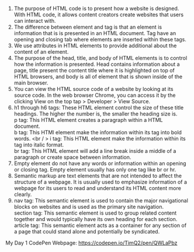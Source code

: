 1. The purpose of HTML code is to present how a website is designed.  With HTML code, it allows content creators create websites that users can interact with.
2. The difference between element and tag is that an element is information that is is presented in an HTML document.  Tag have an opening and closing tab where elements are inserted within these tags.
3. We use attributes in HTML elements to provide additional about the content of an element.
4. The purpose of the head, title, and body of HTML elements is to control how the information is presented.  Head contains information about a page, title present the content title where it is highlighted on top of HTML browsers, and body is all of element that is shown inside of the main browser.
5. You can view the HTML source code of a website by looking at its source code.  In the web browser Chrome, you can access it by the clicking View on the top tap > Developer > View Source.
6. h1 through h6 tags: These HTML element control the size of these title headings.  The higher the number is, the smaller the heading size is. <br />
  p tag: This HTML element creates a paragraph within a HTML document. <br />
  b tag: This HTMl element make the information within its tag into bold words. <br / >
  i tag: This HTML element make the information within its tag into italic format. <br />
  br tag: This HTML element will add a line break inside a middle of a paragraph or create space between information.
7. Empty element do not have any words or information within an opening or closing tag.  Empty element usually has only one tag like br or hr.
8. Semantic markup are text elements that are not intended to affect the structure of a webpage.  It is usually used to emphasize information of a webpage for its users to read and understand its HTML content more clearly.
9. nav tag: This semantic element is used to contain the major navigational blocks on websites and is used as the primary site navigation. <br />
  section tag: This semantic element is used to group related content together and would typically have its own heading for each section. <br />
  article tag: This semantic element acts as a container for any section of a page that could stand alone and potentially be syndicated.

My Day 1 CodePen Webpage: https://codepen.io/TimQ2/pen/QWLaPbz
